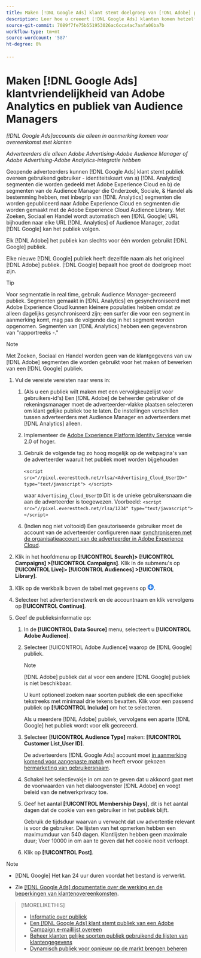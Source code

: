 ```yaml
---
title: Maken [!DNL Google Ads] klant stemt doelgroep van [!DNL Adobe] publiek
description: Leer hoe u creeert [!DNL Google Ads] klanten komen hetzelfde publiek aan als uw bestaande Adobe Analytics- en Audience Manager-publiek.
source-git-commit: 7089f7fe75b551953026ac6cca4ac7aafa06ba7b
workflow-type: tm+mt
source-wordcount: '587'
ht-degree: 0%

---
```


# Maken [!DNL Google Ads] klantvriendelijkheid van Adobe Analytics en publiek van Audience Managers

*[!DNL Google Ads]accounts die alleen in aanmerking komen voor overeenkomst met klanten*

*Adverteerders die alleen Adobe Advertising-Adobe Audience Manager of Adobe Advertising-Adobe Analytics-integratie hebben*

Geopende adverteerders kunnen [!DNL Google Ads] klant stemt publiek overeen gebruikend gebruiker - identiteitskaart van a) [!DNL Analytics] segmenten die worden gedeeld met Adobe Experience Cloud en b) de segmenten van de Audience Manager die Onderzoek, Sociale, &amp; Handel als bestemming hebben, met inbegrip van [!DNL Analytics] segmenten die worden gepubliceerd naar Adobe Experience Cloud en segmenten die worden gemaakt met de Adobe Experience Cloud Audience Library. Met Zoeken, Sociaal en Handel wordt automatisch een [!DNL Google] URL bijhouden naar elke URL [!DNL Analytics] of Audience Manager, zodat [!DNL Google] kan het publiek volgen.

Elk [!DNL Adobe] het publiek kan slechts voor één worden gebruikt [!DNL Google] publiek.

Elke nieuwe [!DNL Google] publiek heeft dezelfde naam als het origineel [!DNL Adobe] publiek. [!DNL Google] bepaalt hoe groot de doelgroep moet zijn.

>[!TIP]
>
>Voor segmentatie in real time, gebruik Audience Manager-gecreeerd publiek. Segmenten gemaakt in [!DNL Analytics] en gesynchroniseerd met Adobe Experience Cloud kunnen kleinere populaties hebben omdat ze alleen dagelijks gesynchroniseerd zijn; een surfer die voor een segment in aanmerking komt, mag pas de volgende dag in het segment worden opgenomen. Segmenten van [!DNL Analytics] hebben een gegevensbron van &quot;rapportreeks -.&quot;

>[!NOTE]
>
>Met Zoeken, Sociaal en Handel worden geen van de klantgegevens van uw [!DNL Adobe] segmenten die worden gebruikt voor het maken of bewerken van een [!DNL Google] publiek.

1. Vul de vereiste vereisten naar wens in:

   1. (Als u een publiek wilt maken met een vervolgkeuzelijst voor gebruikers-id&#39;s) Een [!DNL Adobe] de beheerder gebruiker of de rekeningsmanager moet de adverteerder-vlakke plaatsen selecteren om klant gelijke publiek toe te laten. De instellingen verschillen tussen adverteerders met Audience Manager en adverteerders met [!DNL Analytics] alleen.

   1. Implementeer de [Adobe Experience Platform Identity Service](https://experienceleague.adobe.com/docs/id-service/using/home.html) versie 2.0 of hoger.

   1. Gebruik de volgende tag zo hoog mogelijk op de webpagina&#39;s van de adverteerder waaruit het publiek moet worden bijgehouden

      `<script src="//pixel.everesttech.net/rlsa/<Advertising_Cloud_UserID>" type="text/javascript"> </script>`

      waar `Advertising_Cloud_UserID` Dit is de unieke gebruikersnaam die aan de adverteerder is toegewezen. Voorbeeld:  `<script src="//pixel.everesttech.net/rlsa/1234" type="text/javascript"> </script>`

   1. (Indien nog niet voltooid) Een geautoriseerde gebruiker moet de account van de adverteerder configureren naar [synchroniseren met de organisatieaccount van de adverteerder in Adobe Experience Cloud](/help/search-social-commerce/admin/sync-adobe-audiences.md).

1. Klik in het hoofdmenu op **[!UICONTROL Search]> [!UICONTROL Campaigns] >[!UICONTROL Campaigns]**. Klik in de submenu&#39;s op **[!UICONTROL Live]> [!UICONTROL Audiences] >[!UICONTROL Library]**.

1. Klik op de werkbalk boven de tabel met gegevens op ![Maken](/help/search-social-commerce/assets/add.png "Maken").

1. Selecteer het advertentienetwerk en de accountnaam en klik vervolgens op **[!UICONTROL Continue]**.

1. Geef de publieksinformatie op:

   1. In de **[!UICONTROL Data Source]** menu, selecteert u **[!UICONTROL Adobe Audience]**.

   1. Selecteer [!UICONTROL Adobe Audience] waarop de [!DNL Google] publiek.

      >[!NOTE]
      >
      >[!DNL Adobe] publiek dat al voor een andere [!DNL Google] publiek is niet beschikbaar.

      U kunt optioneel zoeken naar soorten publiek die een specifieke tekstreeks met minimaal drie tekens bevatten. Klik voor een passend publiek op **[!UICONTROL Include]** om het te selecteren.

      Als u meerdere [!DNL Adobe] publiek, vervolgens een aparte [!DNL Google] het publiek wordt voor elk gecreeerd.

   1. Selecteer **[!UICONTROL Audience Type]** maken: **[!UICONTROL Customer List_User ID]**.

      De adverteerders [!DNL Google Ads] account moet [in aanmerking komend voor aangepaste match](https://support.google.com/adspolicy/answer/6299717) en heeft ervoor gekozen [hermarketing van gebruikersnaam](https://support.google.com/google-ads/answer/9199250).

   1. Schakel het selectievakje in om aan te geven dat u akkoord gaat met de voorwaarden van het dialoogvenster [!DNL Adobe] en voegt beleid van de netwerkprivacy toe.

   1. Geef het aantal **[!UICONTROL Membership Days]**, dit is het aantal dagen dat de cookie van een gebruiker in het publiek blijft.

      Gebruik de tijdsduur waarvan u verwacht dat uw advertentie relevant is voor de gebruiker. De lijsten van het opmerken hebben een maximumduur van 540 dagen. Klantlijsten hebben geen maximale duur; Voer 10000 in om aan te geven dat het cookie nooit verloopt.

   1. Klik op **[!UICONTROL Post]**.

>[!NOTE]
>
>* [!DNL Google] Het kan 24 uur duren voordat het bestand is verwerkt.
>
>* Zie [[!DNL Google Ads] documentatie over de werking en de beperkingen van klantenovereenkomsten](https://support.google.com/displayvideo/answer/9539301).

>[!MORELIKETHIS]
>
>* [Informatie over publiek](audience-about.md)
>* [Een [!DNL Google Ads] klant stemt publiek van een Adobe Campaign e-maillijst overeen](google-audience-from-campaign-email-list.md)
>* [Beheer klanten gelijke soorten publiek gebruikend de lijsten van klantengegevens](audience-from-customer-data-list.md)
>* [Dynamisch publiek voor opnieuw op de markt brengen beheren](audience-dynamic-remarketing-manage.md)
